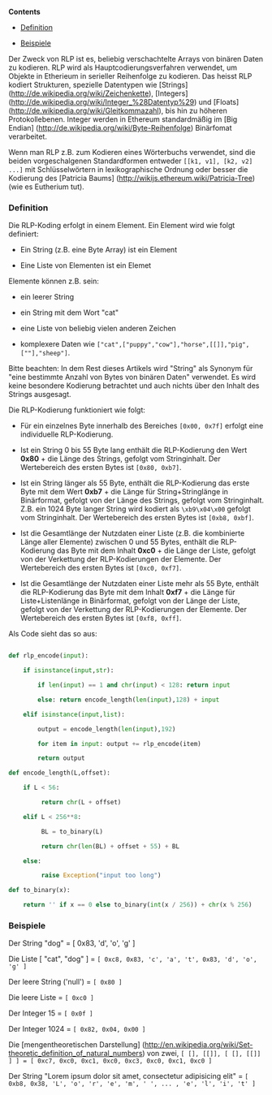 <!-- START doctoc generated TOC please keep comment here to allow auto update -->

<!-- DON'T EDIT THIS SECTION, INSTEAD RE-RUN doctoc TO UPDATE -->

**Contents**



- [Definition](#definition)

- [Beispiele](#beispiele)



<!-- END doctoc generated TOC please keep comment here to allow auto update -->



Der Zweck von RLP ist es, beliebig verschachtelte Arrays von binären Daten zu kodieren. RLP wird als Hauptcodierungsverfahren verwendet, um Objekte in Etherieum in serieller Reihenfolge zu kodieren. Das heisst RLP kodiert Strukturen, spezielle Datentypen wie [Strings] (http://de.wikipedia.org/wiki/Zeichenkette), [Integers] (http://de.wikipedia.org/wiki/Integer_%28Datentyp%29) und [Floats] (http://de.wikipedia.org/wiki/Gleitkommazahl), bis hin zu höheren Protokollebenen. Integer werden in Ethereum standardmäßig im [Big Endian] (http://de.wikipedia.org/wiki/Byte-Reihenfolge) Binärfomat verarbeitet.

Wenn man RLP z.B. zum Kodieren eines Wörterbuchs verwendet, sind die beiden vorgeschalgenen Standardformen entweder `[[k1, v1], [k2, v2] ...]` mit Schlüsselwörtern in lexikographische Ordnung oder besser die Kodierung des [Patricia Baums] (http://wikijs.ethereum.wiki/Patricia-Tree) (wie es Eutherium tut).



### Definition

Die RLP-Koding erfolgt in einem Element. Ein Element wird wie folgt definiert:



* Ein String (z.B. eine Byte Array) ist ein Element

* Eine Liste von Elementen ist ein Elemet



Elemente können z.B. sein:

- ein leerer String

- ein String mit dem Wort "cat"

- eine Liste von beliebig vielen anderen Zeichen

- komplexere Daten wie  `["cat",["puppy","cow"],"horse",[[]],"pig",[""],"sheep"]`.

 

Bitte beachten: In dem Rest dieses Artikels wird "String" als Synonym für "eine bestimmte Anzahl von Bytes von binären Daten" verwendet. Es wird keine besondere Kodierung betrachtet und auch nichts über den Inhalt des Strings ausgesagt.



Die RLP-Kodierung funktioniert wie folgt:

* Für ein einzelnes Byte innerhalb des Bereiches `[0x00, 0x7f]` erfolgt eine individuelle RLP-Kodierung.

* Ist ein String 0 bis 55 Byte lang enthält die RLP-Kodierung den Wert **0x80** + die Länge des Strings, gefolgt vom Stringinhalt. Der Wertebereich des ersten Bytes ist `[0x80, 0xb7]`.

* Ist ein String länger als 55 Byte, enthält die RLP-Kodierung das erste Byte mit dem Wert **0xb7** + die Länge für String+Stringlänge in Binärformat, gefolgt von der Länge des Strings, gefolgt vom Stringinhalt. Z.B. ein 1024 Byte langer String wird kodiert als `\xb9\x04\x00` gefolgt vom Stringinhalt. Der Wertebereich des ersten Bytes ist `[0xb8, 0xbf]`.

* Ist die Gesamtlänge der Nutzdaten einer Liste (z.B. die kombinierte Länge aller Elemente)  zwischen 0 und 55 Bytes, enthält die RLP-Kodierung das Byte mit dem Inhalt **0xc0** + die Länge der Liste, gefolgt von der Verkettung der RLP-Kodierungen der Elemente. Der Wertebereich des ersten Bytes ist `[0xc0, 0xf7]`.

* Ist die Gesamtlänge der Nutzdaten einer Liste mehr als 55 Byte, enthält die RLP-Kodierung das Byte mit dem Inhalt **0xf7** +  die Länge für Liste+Listenlänge in Binärformat, gefolgt von der Länge der Liste, gefolgt von der Verkettung der RLP-Kodierungen der Elemente. Der Wertebereich des ersten Bytes ist `[0xf8, 0xff]`.

Als Code sieht das so aus:

```python

def rlp_encode(input):

    if isinstance(input,str):

        if len(input) == 1 and chr(input) < 128: return input

        else: return encode_length(len(input),128) + input

    elif isinstance(input,list):

        output = encode_length(len(input),192)

        for item in input: output += rlp_encode(item)

        return output

def encode_length(L,offset):

    if L < 56:

         return chr(L + offset)

    elif L < 256**8:

         BL = to_binary(L)

         return chr(len(BL) + offset + 55) + BL

    else:

         raise Exception("input too long")

def to_binary(x):

    return '' if x == 0 else to_binary(int(x / 256)) + chr(x % 256)

```

### Beispiele



Der String "dog" = [ 0x83, 'd', 'o', 'g' ]



Die Liste [ "cat", "dog" ] = `[ 0xc8, 0x83, 'c', 'a', 't', 0x83, 'd', 'o', 'g' ]`



Der leere String ('null') = `[ 0x80 ]`



Die leere Liste = `[ 0xc0 ]`



Der Integer 15 = `[ 0x0f ]`



Der Integer 1024 = `[ 0x82, 0x04, 0x00 ]`



Die [mengentheoretischen Darstellung] (http://en.wikipedia.org/wiki/Set-theoretic_definition_of_natural_numbers) von zwei, `[ [], [[]], [ [], [[]] ] ] = [ 0xc7, 0xc0, 0xc1, 0xc0, 0xc3, 0xc0, 0xc1, 0xc0 ]`



Der String "Lorem ipsum dolor sit amet, consectetur adipisicing elit" = `[ 0xb8, 0x38, 'L', 'o', 'r', 'e', 'm', ' ', ... , 'e', 'l', 'i', 't' ]`
